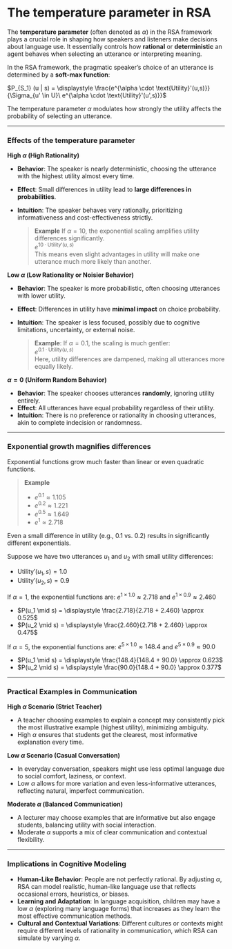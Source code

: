 # The temperature parameter in RSA 

The **temperature parameter** (often denoted as $\alpha$) in the RSA framework plays a crucial role in shaping how speakers and listeners make decisions about language use. It essentially controls how **rational** or **deterministic** an agent behaves when selecting an utterance or interpreting meaning.

In the RSA framework, the pragmatic speaker’s choice of an utterance is determined by a **soft-max function**:

$P_{S_1} (u | s) = \displaystyle \frac{e^{\alpha \cdot \text{Utility}'(u,s)}}{\Sigma_{u' \in U}\ e^{\alpha \cdot \text{Utility}'(u',s)}}$

The temperature parameter $\alpha$ modulates how strongly the utility affects the probability of selecting an utterance.

---

### Effects of the temperature parameter

**High $\alpha$ (High Rationality)**

- **Behavior**: The speaker is nearly deterministic, choosing the utterance with the highest utility almost every time.
- **Effect**: Small differences in utility lead to **large differences in probabilities**.
- **Intuition**: The speaker behaves very rationally, prioritizing informativeness and cost-effectiveness strictly.

  > **Example** If $\alpha = 10$, the exponential scaling amplifies utility differences significantly. <br>
  > $e^{10 \cdot \text{Utility}'(u, s)}$ <br>
  > This means even slight advantages in utility will make one utterance much more likely than another.

**Low $\alpha$ (Low Rationality or Noisier Behavior)**

- **Behavior**: The speaker is more probabilistic, often choosing utterances with lower utility.
- **Effect**: Differences in utility have **minimal impact** on choice probability.
- **Intuition**: The speaker is less focused, possibly due to cognitive limitations, uncertainty, or external noise.

  > **Example**: If $\alpha = 0.1$, the scaling is much gentler: <br>
  > $e^{0.1 \cdot \text{Utility}(u, s)}$ <br>
  > Here, utility differences are dampened, making all utterances more equally likely.

**$\alpha = 0$ (Uniform Random Behavior)**

- **Behavior**: The speaker chooses utterances **randomly**, ignoring utility entirely.
- **Effect**: All utterances have equal probability regardless of their utility.
- **Intuition**: There is no preference or rationality in choosing utterances, akin to complete indecision or randomness.

---

### Exponential growth magnifies differences

Exponential functions grow much faster than linear or even quadratic functions. 

> **Example**
> - $e^{0.1} \approx 1.105$
> - $e^{0.2} \approx 1.221$
> - $e^{0.5} \approx 1.649$
> - $e^1 \approx 2.718$

Even a small difference in utility (e.g., 0.1 vs. 0.2) results in significantly different exponentials.

Suppose we have two utterances $u_1$ and $u_2$ with small utility differences:

- $\text{Utility}'(u_1, s) = 1.0$
- $\text{Utility}'(u_2, s) = 0.9$

If $\alpha = 1$, the exponential functions are: $e^{1 \times 1.0} \approx 2.718$ and $e^{1 \times 0.9} \approx 2.460$

- $P(u_1 \mid s) = \displaystyle \frac{2.718}{2.718 + 2.460} \approx 0.525$
- $P(u_2 \mid s) = \displaystyle \frac{2.460}{2.718 + 2.460} \approx 0.475$

If $\alpha = 5$, the exponential functions are: $e^{5 \times 1.0} \approx 148.4$ and $e^{5 \times 0.9} \approx 90.0$

- $P(u_1 \mid s) = \displaystyle \frac{148.4}{148.4 + 90.0} \approx 0.623$
- $P(u_2 \mid s) = \displaystyle \frac{90.0}{148.4 + 90.0} \approx 0.377$

---

### **Practical Examples in Communication**

**High $\alpha$ Scenario (Strict Teacher)**

   - A teacher choosing examples to explain a concept may consistently pick the most illustrative example (highest utility), minimizing ambiguity.
   - High $\alpha$ ensures that students get the clearest, most informative explanation every time.

**Low $\alpha$ Scenario (Casual Conversation)**

   - In everyday conversation, speakers might use less optimal language due to social comfort, laziness, or context.
   - Low $\alpha$ allows for more variation and even less-informative utterances, reflecting natural, imperfect communication.

**Moderate $\alpha$ (Balanced Communication)**

   - A lecturer may choose examples that are informative but also engage students, balancing utility with social interaction.
   - Moderate $\alpha$ supports a mix of clear communication and contextual flexibility.

---

### **Implications in Cognitive Modeling**

- **Human-Like Behavior**: People are not perfectly rational. By adjusting $\alpha$, RSA can model realistic, human-like language use that reflects occasional errors, heuristics, or biases.
- **Learning and Adaptation**: In language acquisition, children may have a low $\alpha$ (exploring many language forms) that increases as they learn the most effective communication methods.
- **Cultural and Contextual Variations**: Different cultures or contexts might require different levels of rationality in communication, which RSA can simulate by varying $\alpha$.
